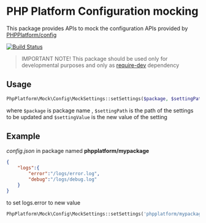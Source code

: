 # PHP Platform Configuration mocking
This package provides APIs to mock the configuration APIs provided by [PHPPlatform/config][PHPPlatformConfig]

[![Build Status](https://travis-ci.org/PHPPlatform/mock-config.svg?branch=v0.1)](https://travis-ci.org/PHPPlatform/mock-config)

> IMPORTANT NOTE!     This package should be used only for developmental purposes and only as [require-dev][ComposerRequireDev] dependency


## Usage

``` PHP
PhpPlatform\Mock\Config\MockSettings::setSettings($package, $settingPath, $settingValue )
```
where ``$package`` is package name , ``$settingPath`` is the path of the settings to be updated and ``$settingValue`` is the new value of the setting 


## Example
_config.json_ in package named __phpplatform/mypackage__
``` JSON
{
    "logs":{
        "error":"/logs/error.log",
        "debug":"/logs/debug.log"
    }
}
```
to set logs.error to new value
``` PHP
PhpPlatform\Mock\Config\MockSettings::setSettings('phpplatform/mypackage','logs.error','/usr/logs/error.log');
```

[PHPPlatformConfig]:https://github.com/PHPPlatform/config
[ComposerRequireDev]:https://getcomposer.org/doc/04-schema.md#require-dev
